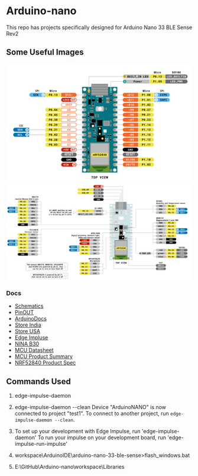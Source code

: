 # Arduino-nano
This repo has projects specifically designed for  Arduino Nano 33 BLE Sense Rev2


## Some Useful Images

![BasicPinOUT](https://raw.githubusercontent.com/balaji303/Arduino-nano/refs/heads/main/docs/images/BasicPINout.png)
![AdvancedPinOUT](https://raw.githubusercontent.com/balaji303/Arduino-nano/refs/heads/main/docs/images/AdvancedPINout.png)

### Docs
- [Schematics](https://github.com/balaji303/Arduino-nano/blob/main/docs/schematics.pdf)
- [PinOUT](https://github.com/balaji303/Arduino-nano/blob/main/docs/full-pinout.pdf)
- [ArduinoDocs](https://docs.arduino.cc/hardware/nano-33-ble-sense-rev2/)
- [Store India](https://robu.in/product/original-arduino-nano-33-ble-sense/)
- [Store  USA](https://store-usa.arduino.cc/products/nano-33-ble-sense-rev2)
- [Edge Impluse](https://docs.edgeimpulse.com/docs/edge-ai-hardware/mcu/arduino-nano-33-ble-sense)
- [NINA B30](https://www.u-blox.com/en/product/nina-b30-series-open-cpu-0?legacy=Current#Documentation-&-resources)
- [MCU Datasheet](https://content.u-blox.com/sites/default/files/NINA-B3_DataSheet_UBX-17052099.pdf)
- [MCU Product Summary](https://content.u-blox.com/sites/default/files/documents/NINA-B30_ProductSummary_UBX-17052930.pdf)
- [NRF52840 Product Spec](https://github.com/balaji303/Arduino-nano/blob/main/docs/nRF52840_PS_v1.11.pdf)

## Commands Used

1. edge-impulse-daemon

1. edge-impulse-daemon --clean
Device "ArduinoNANO" is now connected to project "test1". To connect to another project, run `edge-impulse-daemon --clean`.

1. To set up your development with Edge Impulse, run 'edge-impulse-daemon'
To run your impulse on your development board, run 'edge-impulse-run-impulse'

1. workspace\ArduinoIDE\arduino-nano-33-ble-sense>flash_windows.bat

1. E:\GitHub\Arduino-nano\workspace\Libraries